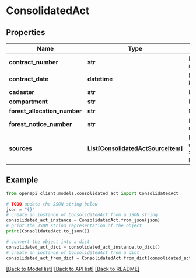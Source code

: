 # ConsolidatedAct


## Properties

Name | Type | Description | Notes
------------ | ------------- | ------------- | -------------
**contract_number** | **str** | Dokumendi number | 
**contract_date** | **datetime** | Dokumendi kuupäev | 
**cadaster** | **str** | Katastritunnus | 
**compartment** | **str** | Kvartal | [optional] 
**forest_allocation_number** | **str** | Metsaeraldis | [optional] 
**forest_notice_number** | **str** | Metsateatise number | [optional] 
**sources** | [**List[ConsolidatedActSourceItem]**](ConsolidatedActSourceItem.md) | Koormas olevate saadetiste päritolud | [optional] 

## Example

```python
from openapi_client.models.consolidated_act import ConsolidatedAct

# TODO update the JSON string below
json = "{}"
# create an instance of ConsolidatedAct from a JSON string
consolidated_act_instance = ConsolidatedAct.from_json(json)
# print the JSON string representation of the object
print(ConsolidatedAct.to_json())

# convert the object into a dict
consolidated_act_dict = consolidated_act_instance.to_dict()
# create an instance of ConsolidatedAct from a dict
consolidated_act_from_dict = ConsolidatedAct.from_dict(consolidated_act_dict)
```
[[Back to Model list]](../README.md#documentation-for-models) [[Back to API list]](../README.md#documentation-for-api-endpoints) [[Back to README]](../README.md)


